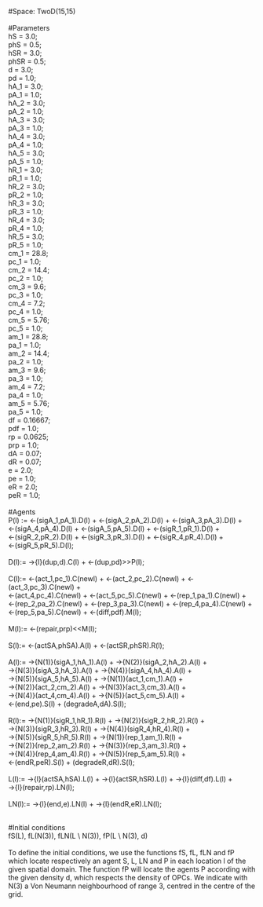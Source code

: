 
#Space: TwoD(15,15)<br />
<br />
#Parameters<br />
hS = 3.0;<br />
phS = 0.5;<br />
hSR = 3.0;<br />
phSR = 0.5;<br />
d = 3.0;<br />
pd = 1.0;<br />
hA_1 = 3.0;<br />
pA_1 = 1.0;<br />
hA_2 = 3.0;<br />
pA_2 = 1.0;<br />
hA_3 = 3.0;<br />
pA_3 = 1.0;<br />
hA_4 = 3.0;<br />
pA_4 = 1.0;<br />
hA_5 = 3.0;<br />
pA_5 = 1.0;<br />
hR_1 = 3.0;<br />
pR_1 = 1.0;<br />
hR_2 = 3.0;<br />
pR_2 = 1.0;<br />
hR_3 = 3.0;<br />
pR_3 = 1.0;<br />
hR_4 = 3.0;<br />
pR_4 = 1.0;<br />
hR_5 = 3.0;<br />
pR_5 = 1.0;<br />
cm_1 = 28.8;<br />
pc_1 = 1.0;<br />
cm_2 = 14.4;<br />
pc_2 = 1.0;<br />
cm_3 = 9.6;<br />
pc_3 = 1.0;<br />
cm_4 = 7.2;<br />
pc_4 = 1.0;<br />
cm_5 = 5.76;<br />
pc_5 = 1.0;<br />
am_1 = 28.8;<br />
pa_1 = 1.0;<br />
am_2 = 14.4;<br />
pa_2 = 1.0;<br />
am_3 = 9.6;<br />
pa_3 = 1.0;<br />
am_4 = 7.2;<br />
pa_4 = 1.0;<br />
am_5 = 5.76;<br />
pa_5 = 1.0;<br />
df = 0.16667;<br />
pdf = 1.0;<br />
rp = 0.0625;<br />
prp = 1.0;<br />
dA = 0.07;<br />
dR = 0.07;<br />
e = 2.0;<br />
pe = 1.0;<br />
eR = 2.0;<br />
peR = 1.0;<br />
<br />
#Agents<br />
P(l) :=  <-(sigA_1,pA_1).D(l) + <-(sigA_2,pA_2).D(l) + <-(sigA_3,pA_3).D(l) + <br />
         <-(sigA_4,pA_4).D(l) + <-(sigA_5,pA_5).D(l) + <-(sigR_1,pR_1).D(l) + <br />
         <-(sigR_2,pR_2).D(l) + <-(sigR_3,pR_3).D(l) + <-(sigR_4,pR_4).D(l) + <br />
         <-(sigR_5,pR_5).D(l);<br />
          <br />
D(l):= ->{l}(dup,d).C(l) + <-(dup,pd)>>P(l); <br />
<br />
C(l):= <-(act_1,pc_1).C(newl) + <-(act_2,pc_2).C(newl) + <-(act_3,pc_3).C(newl) +  <br />
       <-(act_4,pc_4).C(newl) + <-(act_5,pc_5).C(newl) + <-(rep_1,pa_1).C(newl) + <br />
       <-(rep_2,pa_2).C(newl) + <-(rep_3,pa_3).C(newl) + <-(rep_4,pa_4).C(newl) + <br />
       <-(rep_5,pa_5).C(newl) + <-(diff,pdf).M(l);<br />
<br />
M(l):= <-(repair,prp)<<M(l); <br />
<br />
S(l):= <-(actSA,phSA).A(l) + <-(actSR,phSR).R(l);  <br />
<br />
A(l):= ->{N(1)}(sigA_1,hA_1).A(l) + ->{N(2)}(sigA_2,hA_2).A(l) + <br />
       ->{N(3)}(sigA_3,hA_3).A(l) + ->{N(4)}(sigA_4,hA_4).A(l) + <br />
       ->{N(5)}(sigA_5,hA_5).A(l) + ->{N(1)}(act_1,cm_1).A(l) + <br />
       ->{N(2)}(act_2,cm_2).A(l) + ->{N(3)}(act_3,cm_3).A(l) + <br />
       ->{N(4)}(act_4,cm_4).A(l) + ->{N(5)}(act_5,cm_5).A(l) + <br />
        <-(end,pe).S(l) + (degradeA,dA).S(l);<br />
<br />
R(l):= ->{N(1)}(sigR_1,hR_1).R(l) + ->{N(2)}(sigR_2,hR_2).R(l) + <br />
       ->{N(3)}(sigR_3,hR_3).R(l) + ->{N(4)}(sigR_4,hR_4).R(l) + <br />
       ->{N(5)}(sigR_5,hR_5).R(l) + ->{N(1)}(rep_1,am_1).R(l) + <br />
       ->{N(2)}(rep_2,am_2).R(l) + ->{N(3)}(rep_3,am_3).R(l) + <br />
       ->{N(4)}(rep_4,am_4).R(l) + ->{N(5)}(rep_5,am_5).R(l) + <br />
       <-(endR,peR).S(l) + (degradeR,dR).S(l);<br />
<br />
L(l):= ->{l}(actSA,hSA).L(l) + ->{l}(actSR,hSR).L(l)  + ->{l}(diff,df).L(l) + <br />
        ->{l}(repair,rp).LN(l); <br />
<br />
LN(l):= ->{l}(end,e).LN(l) + ->{l}(endR,eR).LN(l); <br />

<br />
#Initial conditions<br />
fS(L), fL(N(3)), fLN(L \ N(3)), fP(L \ N(3), d)<br />
<br />
To define the initial conditions, we use the functions fS, fL, fLN and fP which locate respectively an agent S, L, LN and P in each location l of the given spatial domain. The function fP will locate the agents P according with the given density d, which respects the density of OPCs. We indicate with N(3) a Von Neumann neighbourhood of range 3, centred in the centre of the grid.
